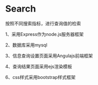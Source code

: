 # Search

按照不同搜索指标，进行查询值的检索

1、采用Express作为node.js服务器框架

2、数据库采用mysql

3、信息查询设置页面采用Angulajs前端框架

4、查询结果页面采用ejs渲染模板

6、css样式采用bootstrap样式框架
